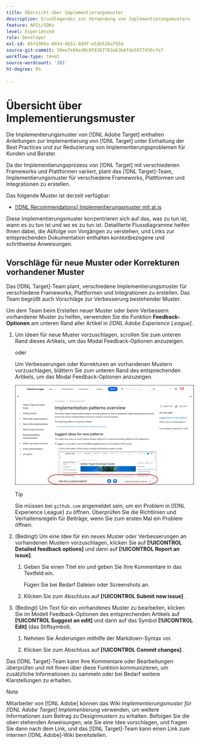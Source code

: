 ```yaml
---
title: Übersicht über Implementierungsmuster
description: Grundlegendes zur Verwendung von Implementierungsmustern
feature: APIs/SDKs
level: Experienced
role: Developer
exl-id: 65fd369a-6034-4b51-8ddf-e53e526a795d
source-git-commit: 50ee7e66e30c0f8367763a63b6fde5977d30cfe7
workflow-type: tm+mt
source-wordcount: '381'
ht-degree: 0%

---
```


# Übersicht über Implementierungsmuster

Die Implementierungsmuster von [!DNL Adobe Target] enthalten Anleitungen zur Implementierung von [!DNL Target] unter Einhaltung der Best Practices und zur Reduzierung von Implementierungsproblemen für Kunden und Berater.

Da der Implementierungsprozess von [!DNL Target] mit verschiedenen Frameworks und Plattformen variiert, plant das [!DNL Target]-Team, Implementierungsmuster für verschiedene Frameworks, Plattformen und Integrationen zu erstellen.

Das folgende Muster ist derzeit verfügbar:

* [[!DNL Recommendations] Implementierungsmuster mit at.js](/help/dev/patterns/recs-atjs/recs-implementation-pattern-atjs.md)

Diese Implementierungsmuster konzentrieren sich auf das, was zu tun ist, wann es zu tun ist und wo es zu tun ist. Detaillierte Flussdiagramme helfen Ihnen dabei, die Abfolge von Vorgängen zu verstehen, und Links zur entsprechenden Dokumentation enthalten kontextbezogene und schrittweise Anweisungen.

## Vorschläge für neue Muster oder Korrekturen vorhandener Muster

Das [!DNL Target]-Team plant, verschiedene Implementierungsmuster für verschiedene Frameworks, Plattformen und Integrationen zu erstellen. Das Team begrüßt auch Vorschläge zur Verbesserung bestehender Muster.

Um dem Team beim Erstellen neuer Muster oder beim Verbessern vorhandener Muster zu helfen, verwenden Sie die Funktion **Feedback-Optionen** am unteren Rand aller Artikel in *[!DNL Adobe Experience League]*.

1. Um Ideen für neue Muster vorzuschlagen, scrollen Sie zum unteren Rand dieses Artikels, um das Modal Feedback-Optionen anzuzeigen.

   oder

   Um Verbesserungen oder Korrekturen an vorhandenen Mustern vorzuschlagen, blättern Sie zum unteren Rand des entsprechenden Artikels, um das Modal Feedback-Optionen anzuzeigen.

   ![Feedback-Optionsmodell in Experience League](/help/dev/patterns/assets/feedback-options.png)

   >[!TIP]
   >
   >Sie müssen bei `github.com` angemeldet sein, um ein Problem in [!DNL Experience League] zu öffnen. Überprüfen Sie die Richtlinien und Verhaltensregeln für Beiträge, wenn Sie zum ersten Mal ein Problem öffnen.

1. (Bedingt) Um eine Idee für ein neues Muster oder Verbesserungen an vorhandenen Mustern vorzuschlagen, klicken Sie auf **[!UICONTROL Detailed feedback options]** und dann auf **[!UICONTROL Report an issue]**.

   1. Geben Sie einen Titel ein und geben Sie Ihre Kommentare in das Textfeld ein.

      Fügen Sie bei Bedarf Dateien oder Screenshots an.

   1. Klicken Sie zum Abschluss auf **[!UICONTROL Submit new issue]** .

1. (Bedingt) Um Text für ein vorhandenes Muster zu bearbeiten, klicken Sie im Modell Feedback-Optionen des entsprechenden Artikels auf **[!UICONTROL Suggest an edit]** und dann auf das Symbol **[!UICONTROL Edit]** (das Stiftsymbol).

   1. Nehmen Sie Änderungen mithilfe der Markdown-Syntax vor.

   1. Klicken Sie zum Abschluss auf **[!UICONTROL Commit changes]** .

Das [!DNL Target]-Team kann Ihre Kommentare oder Bearbeitungen überprüfen und mit Ihnen über diese Funktion kommunizieren, um zusätzliche Informationen zu sammeln oder bei Bedarf weitere Klarstellungen zu erhalten.

>[!NOTE]
>
>Mitarbeiter von [!DNL Adobe] können das Wiki *Implementierungsmuster für [!DNL Adobe Target] Implementierung* verwenden, um weitere Informationen zum Beitrag zu Designmustern zu erhalten. Befolgen Sie die oben stehenden Anweisungen, wie Sie eine Idee vorschlagen, und fragen Sie dann nach dem Link, und das [!DNL Target]-Team kann einen Link zum internen [!DNL Adobe]-Wiki bereitstellen.
